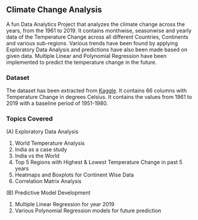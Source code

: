 ## Climate Change Analysis

A fun Data Analytics Project that analyzes the climate change across the years, from the 1961 to 2019. It contains monthwise, seasonwise and yearly data of the Temperature Change across all different Countries, Continents and various sub-regions. Various trends have been found by applying Exploratory Data Analysis and predictions have also been made based on given data. Multiple Linear and Polynomial Regression have been implemented to predict the temperature change in the future. 

### Dataset

The dataset has been extracted from [Kaggle](https://www.kaggle.com/sevgisarac/temperature-change). It contains 66 columns with Temperature Change in degrees Celsius. It contains the values from 1961 to 2019 with a baseline period of 1951-1980.

### Topics Covered

(A) Exploratory Data Analysis

1. World Temperature Analysis
2. India as a case study
3. India vs the World
4. Top 5 Regions with Highest & Lowest Temperature Change in past 5 years
5. Heatmaps and Boxplots for Continent Wise Data
6. Correlation Matrix Analysis

(B) Predictive Model Development

1. Multiple Linear Regression for year 2019
2. Various Polynomial Regression models for future prediction
